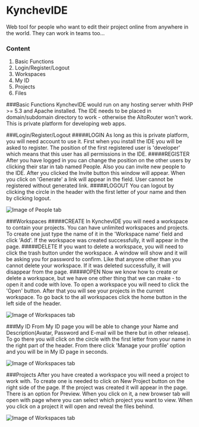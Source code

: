 # KynchevIDE
Web tool for people who want to edit their project online from anywhere in the world. They can work in teams too...

### Content
1. Basic Functions
2. Login/Register/Logout
3. Workspaces
4. My ID
5. Projects
6. Files

###Basic Functions
KynchevIDE would run on any hosting server whith PHP >= 5.3 and Apache installed. The IDE needs to be placed in domain/subdomain directory to work - otherwise the AltoRouter won't work. This is private platform for developing web apps.

###Login/Register/Logout
#####LOGIN
As long as this is private platform, you will need account to use it. First when you install the IDE you will be asked to register. The position of the first registered user is 'developer' which means that this user has all permissions in the IDE. 
#####REGISTER
After you have logged in you can change the position on the other users by clicking their star in tab named People. Also you can invite new people to the IDE. After you clicked the Invite button this window will appear. When you click on 'Generate' a link will appear in the field. User cannot be registered without generated link.
#####LOGOUT
You can logout by clicking the circle in the header with the first letter of your name and then by clicking logout.

![Image of People tab](http://developer.kynchev.eu/github_images/people.PNG)

###Workspaces
#####CREATE
In KynchevIDE you will need a workspace to contain your projects. You can have unlimited workspaces and projects. To create one just type the name of it in the 'Workspace name' field and click 'Add'. If the workspace was created successfully, it will appear in the page.
#####DELETE
If you want to delete a workspace, you will need to click the trash button under the workspace. A window will show and it will be asking you for password to confirm. Like that anyone other than you cannot delete your workspace. If it was deleted successfully, it will disappear from the page.
#####OPEN
Now we know how to create or delete a workspace, but we have one other thing that we can make - to open it and code with love. To open a workspace you will need to click the 'Open' button. After that you will see your projects in the current workspace. To go back to the all workspaces click the home button in the left side of the header.

![Image of Workspaces tab](http://developer.kynchev.eu/github_images/workspaces.PNG)

###My ID
From My ID page you will be able to change your Name and Description(Avatar, Password and E-mail will be there but in other release). To go there you will click on the circle with the first letter from your name in the right part of the header. From there click 'Manage your profile' option and you will be in My ID page in seconds.

![Image of Workspaces tab](http://developer.kynchev.eu/github_images/my-id.PNG)

###Projects
After you have created a workspace you will need a project to work with. To create one is needed to click on New Project button on the right side of the page. If the project was created it will appear in the page. There is an option for Preview. When you click on it, a new browser tab will open with page where you can select which project you want to view. When you click on a project it will open and reveal the files behind.

![Image of Workspaces tab](http://developer.kynchev.eu/github_images/workspace.PNG)
